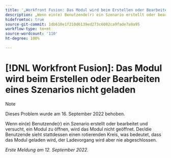 ```yaml
---
title: '„Workfront Fusion: Das Modul wird beim Erstellen oder Bearbeiten eines Szenarios nicht geladen“'
description: „Wenn ein(e) Benutzende(r) ein Szenario erstellt oder bearbeitet und versucht, ein Modul zu öffnen, wird das Modul nicht geöffnet. Der/die Benutzende sieht stattdessen einen rotierenden Kreis, was bedeutet, dass das Modul geladen wird, der Ladevorgang wird aber nie abgeschlossen.“
hidefromtoc: true
source-git-commit: 1db610e1f210d6139ed273c6002ca9fade7a9a95
workflow-type: tm+mt
source-wordcount: '110'
ht-degree: 100%

---
```



# [!DNL Workfront Fusion]: Das Modul wird beim Erstellen oder Bearbeiten eines Szenarios nicht geladen

>[!NOTE]
>
>Dieses Problem wurde am 16. September 2022 behoben.

Wenn ein(e) Benutzende(r) ein Szenario erstellt oder bearbeitet und versucht, ein Modul zu öffnen, wird das Modul nicht geöffnet. Der/die Benutzende sieht stattdessen einen rotierenden Kreis, was bedeutet, dass das Modul geladen wird, der Ladevorgang wird aber nie abgeschlossen.

_Erste Meldung am 12. September 2022._

